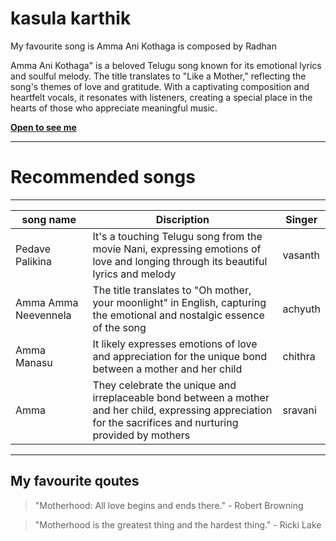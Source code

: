 # kasula karthik

My favourite song is Amma Ani Kothaga is composed by Radhan

Amma Ani Kothaga" is a beloved Telugu song known for its emotional lyrics and soulful melody. The title translates to "Like a Mother," reflecting the song's themes of love and gratitude. With a captivating composition and heartfelt vocals, it resonates with listeners, creating a special place in the hearts of those who appreciate meaningful music.

[ **Open to see me** ](/karthik%20picture.jpeg)

---
# Recommended songs
---

| song name | Discription | Singer |
|--------|--------|--------|
|Pedave Palikina|It's a touching Telugu song from the movie Nani, expressing emotions of love and longing through its beautiful lyrics and melody|vasanth|
|Amma Amma Neevennela|The title translates to "Oh mother, your moonlight" in English, capturing the emotional and nostalgic essence of the song|achyuth|
|Amma Manasu|It likely expresses emotions of love and appreciation for the unique bond between a mother and her child|chithra|
|Amma| They celebrate the unique and irreplaceable bond between a mother and her child, expressing appreciation for the sacrifices and nurturing provided by mothers| sravani|
---
## My favourite qoutes
>"Motherhood: All love begins and ends there." - Robert Browning  

>"Motherhood is the greatest thing and the hardest thing." - Ricki Lake














